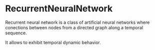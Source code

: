 # RecurrentNeuralNetwork

Recurrent neural network is a class of artificial neural networks where conections between nodes from a directed graph along a temporal sequence.

It allows to exhibit temporal dynamic behavior.
